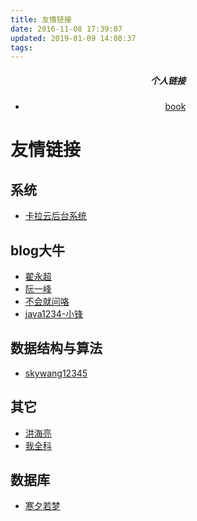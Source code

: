 ```yaml
---
title: 友情链接
date: 2016-11-08 17:39:07
updated: 2019-01-09 14:08:37
tags:
---
```


<center>
    <h5>个人链接</h5>
    <ul>
        <li><a href='https://xuegangliu.github.io/book'>book</a></li>
    </ul>
</center>

# 友情链接

## 系统
- [卡拉云后台系统](https://kalacloud.com)

## blog大牛
- [翟永超](http://blog.didispace.com/)
- [阮一峰](http://www.ruanyifeng.com/home.html)
- [不会就问咯](https://www.cnblogs.com/KingIceMou/)
- [java1234-小锋](http://blog.java1234.com/index.html)

## 数据结构与算法
- [skywang12345](https://www.cnblogs.com/skywang12345/)

## 其它
- [洪海亮](https://blog.csdn.net/honghailiang888/column/info/13067)
- [我全科](http://woquanke.com/)

## 数据库
- [寒夕若梦](https://www.jianshu.com/u/db41bbeed50c)
